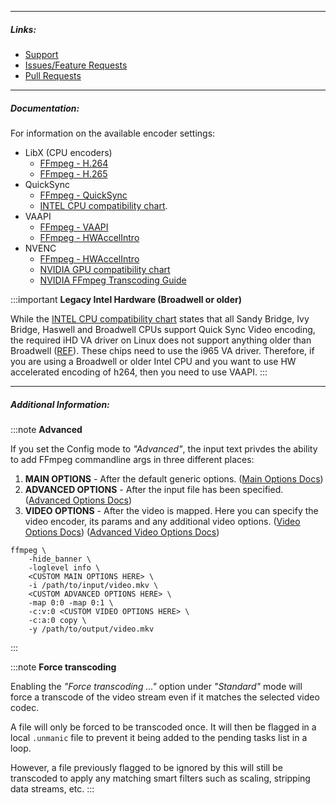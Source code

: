 
---

##### Links:

- [Support](https://unmanic.app/discord)
- [Issues/Feature Requests](https://github.com/Unmanic/plugin.video_transcoder/issues)
- [Pull Requests](https://github.com/Unmanic/plugin.video_transcoder/pulls)

---

##### Documentation:

For information on the available encoder settings:
- LibX (CPU encoders)
  - [FFmpeg - H.264](https://trac.ffmpeg.org/wiki/Encode/H.264)
  - [FFmpeg - H.265](https://trac.ffmpeg.org/wiki/Encode/H.265)
- QuickSync
  - [FFmpeg - QuickSync](https://trac.ffmpeg.org/wiki/Hardware/QuickSync)
  - [INTEL CPU compatibility chart](https://en.wikipedia.org/wiki/Intel_Quick_Sync_Video#Hardware_decoding_and_encoding).
- VAAPI
  - [FFmpeg - VAAPI](https://trac.ffmpeg.org/wiki/Hardware/VAAPI)
  - [FFmpeg - HWAccelIntro](https://trac.ffmpeg.org/wiki/HWAccelIntro#VAAPI)
- NVENC
  - [FFmpeg - HWAccelIntro](https://trac.ffmpeg.org/wiki/HWAccelIntro#NVENC)
  - [NVIDIA GPU compatibility chart](https://developer.nvidia.com/video-encode-and-decode-gpu-support-matrix-new)
  - [NVIDIA FFmpeg Transcoding Guide](https://developer.nvidia.com/blog/nvidia-ffmpeg-transcoding-guide/)

:::important
**Legacy Intel Hardware (Broadwell or older)**

While the [INTEL CPU compatibility chart](https://en.wikipedia.org/wiki/Intel_Quick_Sync_Video#Hardware_decoding_and_encoding) states that all Sandy Bridge, Ivy Bridge, Haswell and Broadwell CPUs support Quick Sync Video encoding, the required iHD VA driver on Linux does not support anything older than Broadwell ([REF](https://github.com/intel/libva/issues/436#issuecomment-668116723)). These chips need to use the i965 VA driver. Therefore, if you are using a Broadwell or older Intel CPU and you want to use HW accelerated encoding of h264, then you need to use VAAPI.
:::

---

##### Additional Information:

:::note
**Advanced**

If you set the Config mode to *"Advanced"*, the input text privdes the ability to add FFmpeg commandline args in three different places:
1. **MAIN OPTIONS** - After the default generic options.
   ([Main Options Docs](https://ffmpeg.org/ffmpeg.html#Main-options))
1. **ADVANCED OPTIONS** - After the input file has been specified.
   ([Advanced Options Docs](https://ffmpeg.org/ffmpeg.html#Advanced-options))
1. **VIDEO OPTIONS** - After the video is mapped. Here you can specify the video encoder, its params and any additional video options.
   ([Video Options Docs](https://ffmpeg.org/ffmpeg.html#Video-Options))
   ([Advanced Video Options Docs](https://ffmpeg.org/ffmpeg.html#Advanced-Video-options))

```
ffmpeg \
    -hide_banner \
    -loglevel info \
    <CUSTOM MAIN OPTIONS HERE> \
    -i /path/to/input/video.mkv \
    <CUSTOM ADVANCED OPTIONS HERE> \
    -map 0:0 -map 0:1 \
    -c:v:0 <CUSTOM VIDEO OPTIONS HERE> \
    -c:a:0 copy \
    -y /path/to/output/video.mkv 
```
:::

:::note
**Force transcoding**

Enabling the *"Force transcoding ..."* option under *"Standard"* mode will force a transcode of the video stream even if it matches the selected video codec.

A file will only be forced to be transcoded once. It will then be flagged in a local `.unmanic` file to prevent it being added to the pending tasks list in a loop.

However, a file previously flagged to be ignored by this will still be transcoded to apply any matching smart filters such as scaling, stripping data streams, etc.
:::
